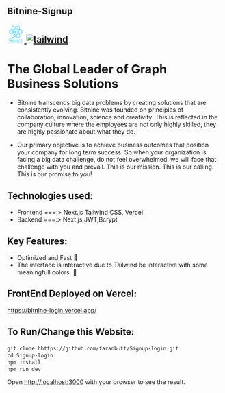 ## Bitnine-Signup <p align="left"> <a href="https://reactjs.org/" target="_blank" rel="noreferrer"> <img src="https://raw.githubusercontent.com/devicons/devicon/master/icons/react/react-original-wordmark.svg" alt="react" width="40" height="40"/> </a> <a href="https://tailwindcss.com/" target="_blank" rel="noreferrer"> <img src="https://www.vectorlogo.zone/logos/tailwindcss/tailwindcss-icon.svg" alt="tailwind" width="40" height="40"/> </a> </p>

# The Global Leader of Graph Business Solutions

* Bitnine transcends big data problems by creating solutions that are consistently evolving. Bitnine was founded on principles of collaboration, innovation, science and creativity. This is reflected in the company culture where the employees are not only highly skilled, they are highly passionate about what they do.

* Our primary objective is to achieve business outcomes that position your company for long term success. So when your     organization is facing a big data challenge, do not feel overwhelmed, we will face that challenge with you and prevail. This is our mission. This is our calling. This is our promise to you!
## Technologies used:
* Frontend ===:> Next.js Tailwind CSS, Vercel
* Backend ===:>  Next.js,JWT,Bcrypt
## Key Features:
* Optimized and Fast 🚀
* The interface is interactive due to Tailwind be interactive with some meaningfull colors. 🎨

## FrontEnd Deployed on Vercel:
https://bitnine-login.vercel.app/

## To Run/Change this Website:
```
git clone hhttps://github.com/faranbutt/Signup-login.git
cd Signup-login
npm install
npm run dev
```
Open [http://localhost:3000](http://localhost:3000/) with your browser to see the result.


